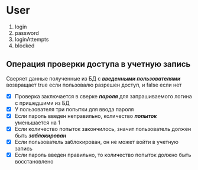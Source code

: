# User
1. login
1. password
1. loginAttempts
1. blocked


## Операция проверки доступа в учетную запись
Сверяет данные полученные из БД с __*введенными пользователями*__
возвращает true если пользовалю разрешен доступ, и false если нет

-[x] Проверка заключается в сверке __*пароля*__ для запрашиваемого логина с пришедшими из БД
-[x] У пользователя три попытки для ввода пароля
-[X] Если  пароль введен неправильно, количество __*попыток*__ уменьшается на 1
-[X] Если количество попыток закончилось, значит пользователь должен быть __*заблокирован*__
-[X] Если пользователь заблокирован, он не может войти в учетную запись
-[X] Если пароль введен правильно, то количество попыток должно быть восстановлено
